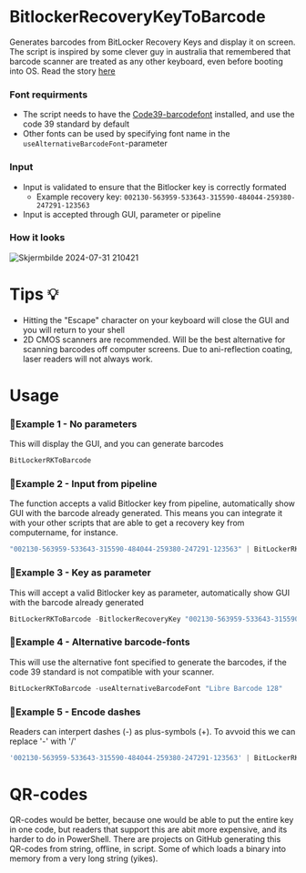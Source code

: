 # BitlockerRecoveryKeyToBarcode
Generates barcodes from BitLocker Recovery Keys and display it on screen. The script is inspired by some clever guy in australia that remembered that barcode scanner are treated as any other keyboard, even before booting into OS. Read the story [here](https://www.theregister.com/2024/07/25/crowdstrike_remediation_with_barcode_scanner/)

### Font requirments
* The script needs to have the [Code39-barcodefont](https://www.dafont.com/code39.font) installed, and use the code 39 standard by default
* Other fonts can be used by specifying font name in the `useAlternativeBarcodeFont`-parameter

### Input
* Input is validated to ensure that the Bitlocker key is correctly formated
  * Example recovery key: `002130-563959-533643-315590-484044-259380-247291-123563`
* Input is accepted through GUI, parameter or pipeline

### How it looks
![Skjermbilde 2024-07-31 210421](https://github.com/user-attachments/assets/f3425823-f59f-4059-bf48-153f307c7a33)

# Tips 💡
* Hitting the "Escape" character on your keyboard will close the GUI and you will return to your shell
* 2D CMOS scanners are recommended. Will be the best alternative for scanning barcodes off computer screens. Due to ani-reflection coating, laser readers will not always work.

# Usage

### 🔵Example 1 - No parameters
This will display the GUI, and you can generate barcodes
```PowerShell
BitLockerRKToBarcode
```

### 🔵Example 2 - Input from pipeline
The function accepts a valid Bitlocker key from pipeline, automatically show GUI with the barcode already generated.
This means you can integrate it with your other scripts that are able to get a recovery key from computername, for instance.
```PowerShell
"002130-563959-533643-315590-484044-259380-247291-123563" | BitLockerRKToBarcode
```

### 🔵Example 3 - Key as parameter
This will accept a valid Bitlocker key as parameter, automatically show GUI with the barcode already generated
```PowerShell
BitLockerRKToBarcode -BitlockerRecoveryKey "002130-563959-533643-315590-484044-259380-247291-123563"
```

### 🔵Example 4 - Alternative barcode-fonts
This will use the alternative font specified to generate the barcodes, if the code 39 standard is not compatible with your scanner.
```PowerShell
BitLockerRKToBarcode -useAlternativeBarcodeFont "Libre Barcode 128"
```

### 🔵Example 5 - Encode dashes
Readers can interpert dashes (-) as plus-symbols (+). To avvoid this we can replace '-' with '/'
```PowerShell
'002130-563959-533643-315590-484044-259380-247291-123563' | BitLockerRKToBarcode -EncodeDashes
```

# QR-codes
QR-codes would be better, because one would be able to put the entire key in one code, but readers that support this are abit more expensive, and its harder to do in PowerShell.
There are projects on GitHub generating this QR-codes from string, offline, in script. Some of which loads a binary into memory from a very long string (yikes).
